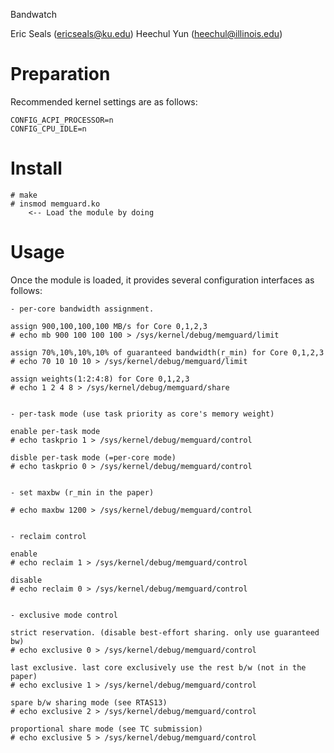 Bandwatch 

Eric Seals (ericseals@ku.edu)
Heechul Yun (heechul@illinois.edu)

Preparation
===========  
Recommended kernel settings are as follows:

	CONFIG_ACPI_PROCESSOR=n
	CONFIG_CPU_IDLE=n

Install
===========
	# make
	# insmod memguard.ko	
	    <-- Load the module by doing

Usage
===========  

Once the module is loaded, it provides several configuration interfaces as follows:

	- per-core bandwidth assignment.

	assign 900,100,100,100 MB/s for Core 0,1,2,3
	# echo mb 900 100 100 100 > /sys/kernel/debug/memguard/limit

	assign 70%,10%,10%,10% of guaranteed bandwidth(r_min) for Core 0,1,2,3
	# echo 70 10 10 10 > /sys/kernel/debug/memguard/limit

	assign weights(1:2:4:8) for Core 0,1,2,3
	# echo 1 2 4 8 > /sys/kernel/debug/memguard/share


	- per-task mode (use task priority as core's memory weight)

	enable per-task mode
	# echo taskprio 1 > /sys/kernel/debug/memguard/control

	disble per-task mode (=per-core mode)
	# echo taskprio 0 > /sys/kernel/debug/memguard/control


	- set maxbw (r_min in the paper)

	# echo maxbw 1200 > /sys/kernel/debug/memguard/control


	- reclaim control

	enable
	# echo reclaim 1 > /sys/kernel/debug/memguard/control

	disable
	# echo reclaim 0 > /sys/kernel/debug/memguard/control


	- exclusive mode control

	strict reservation. (disable best-effort sharing. only use guaranteed bw)
	# echo exclusive 0 > /sys/kernel/debug/memguard/control

	last exclusive. last core exclusively use the rest b/w (not in the paper)
	# echo exclusive 1 > /sys/kernel/debug/memguard/control

	spare b/w sharing mode (see RTAS13)
	# echo exclusive 2 > /sys/kernel/debug/memguard/control

	proportional share mode (see TC submission)  
	# echo exclusive 5 > /sys/kernel/debug/memguard/control
